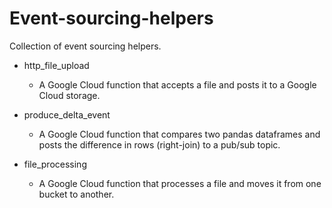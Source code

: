 # Event-sourcing-helpers
Collection of event sourcing helpers.

* http_file_upload
    * A Google Cloud function that accepts a file and posts it to a Google Cloud storage.

* produce_delta_event
    * A Google Cloud function that compares two pandas dataframes and posts the difference in rows (right-join) to a pub/sub topic.

* file_processing
    * A Google Cloud function that processes a file and moves it from one bucket to another.
